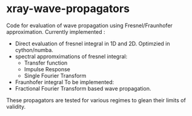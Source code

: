 # xray-wave-propagators
Code for evaluation of wave propagation using Fresnel/Fraunhofer approximation. 
Currently implemented :
- Direct evaluation of fresnel integral in 1D and 2D. Optimzied in cython/numba. 
- spectral appromximations of fresnel integral:
  - Transfer function
  - Impulse Response
  - Single Fourier Transform
- Fraunhofer integral
To be implemented: 
- Fractional Fourier Transform based wave propagation.

These propagators are tested for various regimes to glean their limits of validity.
